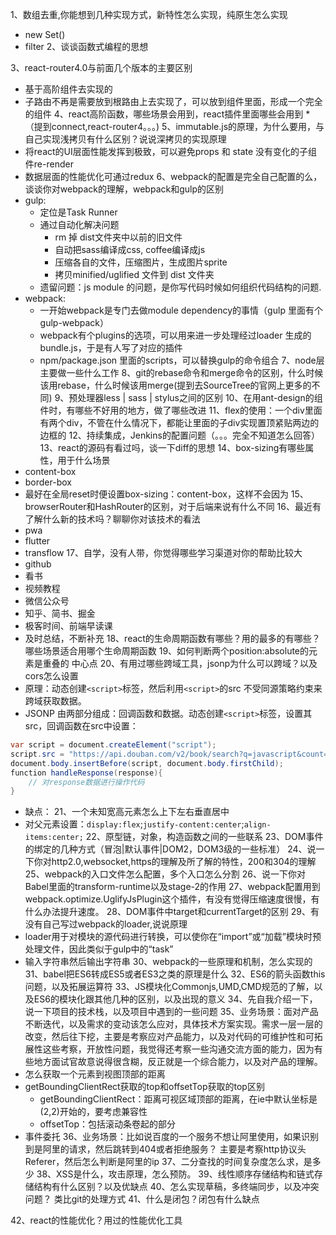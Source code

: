 1、数组去重,你能想到几种实现方式，新特性怎么实现，纯原生怎么实现
* new Set()
* filter
2、谈谈函数式编程的思想

3、react-router4.0与前面几个版本的主要区别
* 基于高阶组件去实现的
* 子路由不再是需要放到根路由上去实现了，可以放到组件里面，形成一个完全的组件
4、react高阶函数，哪些场景会用到，react插件里面哪些会用到
*（提到connect,react-router4。。。)
5、immutable.js的原理，为什么要用，与自己实现浅拷贝有什么区别？说说深拷贝的实现原理
* 将react的UI层面性能发挥到极致，可以避免props 和 state 没有变化的子组件re-render
* 数据层面的性能优化可通过redux
6、webpack的配置是完全自己配置的么，谈谈你对webpack的理解，webpack和gulp的区别
* gulp:
	* 定位是Task Runner
	* 通过自动化解决问题
		* rm 掉 dist文件夹中以前的旧文件
		* 自动把sass编译成css, coffee编译成js
		* 压缩各自的文件，压缩图片，生成图片sprite
		* 拷贝minified/uglified 文件到 dist 文件夹
	* 遗留问题：js module 的问题，是你写代码时候如何组织代码结构的问题.
* webpack:
	* 一开始webpack是专门去做module dependency的事情（gulp 里面有个 gulp-webpack）
	* webpack有个plugins的选项，可以用来进一步处理经过loader 生成的bundle.js，于是有人写了对应的插件
	* npm/package.json 里面的scripts，可以替换gulp的命令组合
7、node层主要做一些什么工作
8、git的rebase命令和merge命令的区别，什么时候该用rebase，什么时候该用merge(提到去SourceTree的官网上更多的不同)
9、预处理器less | sass | stylus之间的区别
10、在用ant-design的组件时，有哪些不好用的地方，做了哪些改进
11、flex的使用：一个div里面有两个div，不管在什么情况下，都能让里面的子div实现置顶紧贴两边的边框的
12、持续集成，Jenkins的配置问题（。。。完全不知道怎么回答）
13、react的源码有看过吗，谈一下diff的思想
14、box-sizing有哪些属性，用于什么场景
* content-box
* border-box
* 最好在全局reset时便设置box-sizing：content-box，这样不会因为
15、browserRouter和HashRouter的区别，对于后端来说有什么不同
16、最近有了解什么新的技术吗？聊聊你对该技术的看法
* pwa 
* flutter
* transflow
17、自学，没有人带，你觉得哪些学习渠道对你的帮助比较大
* github
* 看书
* 视频教程
* 微信公众号
* 知乎、简书、掘金
* 极客时间、前端早读课
* 及时总结，不断补充
18、react的生命周期函数有哪些？用的最多的有哪些？哪些场景适合用哪个生命周期函数
19、如何判断两个position:absolute的元素是重叠的
中心点
20、有用过哪些跨域工具，jsonp为什么可以跨域？以及cors怎么设置
* 原理：动态创建`<script>`标签，然后利用`<script>`的src 不受同源策略约束来跨域获取数据。
* JSONP 由两部分组成：回调函数和数据。动态创建`<script>`标签，设置其src，回调函数在src中设置：
```java
var script = document.createElement("script");
script.src = "https://api.douban.com/v2/book/search?q=javascript&count=1&callback=handleResponse";
document.body.insertBefore(script, document.body.firstChild);
function handleResponse(response){
    // 对response数据进行操作代码
}
```
* 缺点：
21、一个未知宽高元素怎么上下左右垂直居中
* 对父元素设置：`display:flex`;`justify-content:center`;`align-items:center;`
22、原型链，对象，构造函数之间的一些联系
23、DOM事件的绑定的几种方式（冒泡|默认事件|DOM2，DOM3级的一些标准）
24、说一下你对http2.0,websocket,https的理解及所了解的特性，200和304的理解
25、webpack的入口文件怎么配置，多个入口怎么分割
26、说一下你对Babel里面的transform-runtime以及stage-2的作用
27、webpack配置用到webpack.optimize.UglifyJsPlugin这个插件，有没有觉得压缩速度很慢，有什么办法提升速度。
28、DOM事件中target和currentTarget的区别
29、有没有自己写过webpack的loader,说说原理
* loader用于对模块的源代码进行转换，可以使你在“import”或“加载”模块时预处理文件，因此类似于gulp中的“task”
* 输入字符串然后输出字符串
30、webpack的一些原理和机制，怎么实现的
31、babel把ES6转成ES5或者ES3之类的原理是什么
32、ES6的箭头函数this问题，以及拓展运算符
33、JS模块化Commonjs,UMD,CMD规范的了解，以及ES6的模块化跟其他几种的区别，以及出现的意义
34、先自我介绍一下，说一下项目的技术栈，以及项目中遇到的一些问题
35、业务场景：面对产品不断迭代，以及需求的变动该怎么应对，具体技术方案实现。需求一层一层的改变，然后往下挖，主要是考察应对产品能力，以及对代码的可维护性和可拓展性这些考察，开放性问题，我觉得还考察一些沟通交流方面的能力，因为有些地方面试官故意说得很含糊，反正就是一个综合能力，以及对产品的理解。
* 怎么获取一个元素到视图顶部的距离
* getBoundingClientRect获取的top和offsetTop获取的top区别
	* getBoundingClientRect：距离可视区域顶部的距离，在ie中默认坐标是(2,2)开始的，要考虑兼容性
	* offsetTop：包括滚动条卷起的部分
* 事件委托
36、业务场景：比如说百度的一个服务不想让阿里使用，如果识别到是阿里的请求，然后跳转到404或者拒绝服务？
主要是考察http协议头Referer，然后怎么判断是阿里的ip
37、二分查找的时间复杂度怎么求，是多少
38、XSS是什么，攻击原理，怎么预防。
39、线性顺序存储结构和链式存储结构有什么区别？以及优缺点
40、怎么实现草稿，多终端同步，以及冲突问题？
类比git的处理方式
41、什么是闭包？闭包有什么缺点

42、react的性能优化？用过的性能优化工具









